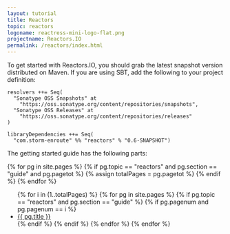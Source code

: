 ```yaml
---
layout: tutorial
title: Reactors
topic: reactors
logoname: reactress-mini-logo-flat.png
projectname: Reactors.IO
permalink: /reactors/index.html
---
```



To get started with Reactors.IO, you should grab the latest snapshot version distributed
on Maven. If you are using SBT, add the following to your project definition:

    resolvers ++= Seq(
      "Sonatype OSS Snapshots" at
        "https://oss.sonatype.org/content/repositories/snapshots",
      "Sonatype OSS Releases" at
        "https://oss.sonatype.org/content/repositories/releases"
    )

    libraryDependencies ++= Seq(
      "com.storm-enroute" %% "reactors" % "0.6-SNAPSHOT")

The getting started guide has the following parts:

{% for pg in site.pages %}
  {% if pg.topic == "reactors" and pg.section == "guide" and pg.pagetot %}
    {% assign totalPages = pg.pagetot %}
  {% endif %}
{% endfor %}

<ul>
{% for i in (1..totalPages) %}
  {% for pg in site.pages %}
    {% if pg.topic == "reactors" and pg.section == "guide" %}
      {% if pg.pagenum and pg.pagenum == i %}
        <li><a href="/tutorialdocs/{{ pg.url }}">{{ pg.title }}</a></li>
      {% endif %}
    {% endif %}
  {% endfor %}
{% endfor %}
</ul>



